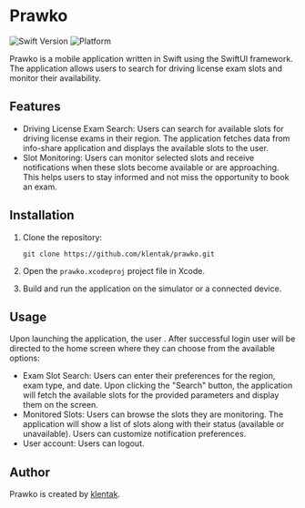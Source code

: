 # Prawko

![Swift Version](https://img.shields.io/badge/Swift-5.0-orange.svg)
![Platform](https://img.shields.io/badge/platform-iOS-lightgrey.svg)

Prawko is a mobile application written in Swift using the SwiftUI framework. The application allows users to search for driving license exam slots and monitor their availability.

## Features

- Driving License Exam Search: Users can search for available slots for driving license exams in their region. The application fetches data from info-share application and displays the available slots to the user.
- Slot Monitoring: Users can monitor selected slots and receive notifications when these slots become available or are approaching. This helps users to stay informed and not miss the opportunity to book an exam.

## Installation

1. Clone the repository:

   ```
   git clone https://github.com/klentak/prawko.git
   ```

2. Open the `prawko.xcodeproj` project file in Xcode.

3. Build and run the application on the simulator or a connected device.

## Usage

Upon launching the application, the user . After successful login user will be directed to the home screen where they can choose from the available options:

- Exam Slot Search: Users can enter their preferences for the region, exam type, and date. Upon clicking the "Search" button, the application will fetch the available slots for the provided parameters and display them on the screen.
- Monitored Slots: Users can browse the slots they are monitoring. The application will show a list of slots along with their status (available or unavailable). Users can customize notification preferences.
- User account: Users can logout.


## Author

Prawko is created by [klentak](https://github.com/klentak).
